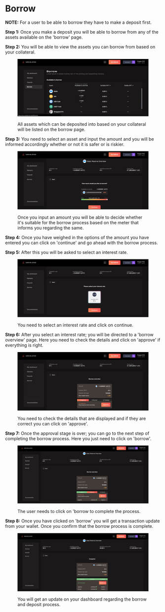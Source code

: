 # Borrow

**NOTE:** For a user to be able to borrow they have to make a deposit first.

**Step 1:** Once you make a deposit you will be able to borrow from any of the assets available on the 'borrow' page.&#x20;

**Step 2:** You will be able to view the assets you can borrow from based on your collateral.&#x20;

<figure><img src="../../.gitbook/assets/borrow 1.jpg" alt=""><figcaption><p>All assets which can be deposited into based on your collateral will be listed on the borrow page. </p></figcaption></figure>



**Step 3:** You need to select an asset and input the amount and you will be informed accordingly whether or not it is safer or is riskier.&#x20;

<figure><img src="../../.gitbook/assets/borrow 2 .jpg" alt=""><figcaption><p>Once you input an amount you will be able to decide whether it's suitable for the borrow process based on the meter that informs you regarding the same.</p></figcaption></figure>



**Step 4:** Once you have weighed in the options of the amount you have entered you can click on 'continue' and go ahead with the borrow process.&#x20;

**Step 5:** After this you will be asked to select an interest rate.&#x20;

<figure><img src="../../.gitbook/assets/borrow 3.jpg" alt=""><figcaption><p>You need to select an interest rate and click on continue. </p></figcaption></figure>



**Step 6:** After you select an interest rate; you will be directed to a 'borrow overview' page.  Here you need to check the details and click on 'approve' if everything is right.&#x20;

<figure><img src="../../.gitbook/assets/borrow 4.jpg" alt=""><figcaption><p>You need to check the details that are displayed and if they are correct you can click on 'approve'. </p></figcaption></figure>



**Step 7:** Once the approval stage is over; you can go to the next step of completing the borrow process. Here you just need to click on 'borrow'.

<figure><img src="../../.gitbook/assets/borrow 5.jpg" alt=""><figcaption><p> The user needs to click on 'borrow to complete the process. </p></figcaption></figure>



**Step 8:** Once you have clicked on 'borrow' you will get a transaction update from your wallet. Once you confirm that the borrow process is complete.&#x20;

<figure><img src="../../.gitbook/assets/borrow 6.jpg" alt=""><figcaption><p>You will get an update on your dashboard regarding the borrow and deposit process. </p></figcaption></figure>

